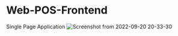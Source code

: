 # Web-POS-Frontend
Single Page Application
![Screenshot from 2022-09-20 20-33-30](https://user-images.githubusercontent.com/88975401/197399178-a557f4b4-e929-4a61-bb21-e2e84dc54fd2.png)
